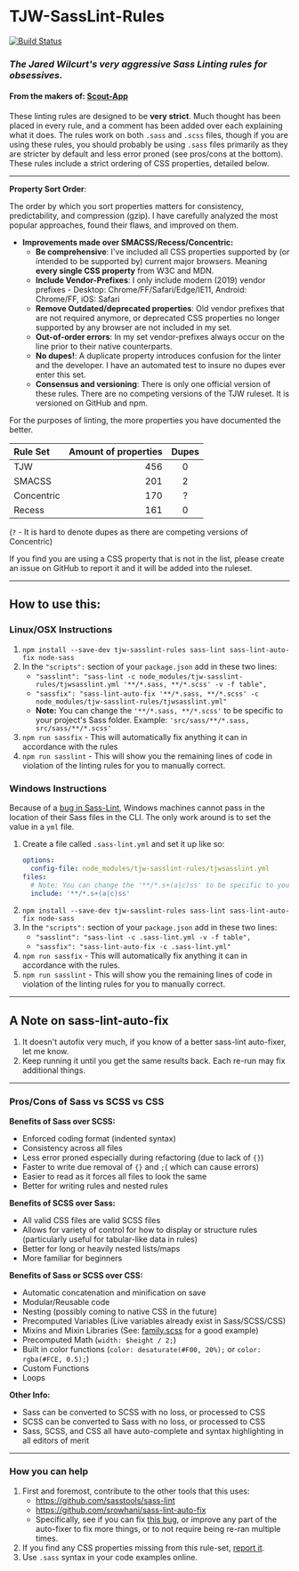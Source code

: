 # TJW-SassLint-Rules

[![Build Status](https://travis-ci.org/TheJaredWilcurt/tjw-sasslint-rules.svg?branch=master)](https://travis-ci.org/TheJaredWilcurt/tjw-sasslint-rules)

### *The Jared Wilcurt's very aggressive Sass Linting rules for obsessives.*

#### **From the makers of: [Scout-App](http://scout-app.io)**

These linting rules are designed to be **very strict**. Much thought has been placed in every rule, and a comment has been added over each explaining what it does. The rules work on both `.sass` and `.scss` files, though if you are using these rules, you should probably be using `.sass` files primarily as they are stricter by default and less error proned (see pros/cons at the bottom). These rules include a strict ordering of CSS properties, detailed below.


* * *


**Property Sort Order**:

The order by which you sort properties matters for consistency, predictability, and compression (gzip). I have carefully analyzed the most popular approaches, found their flaws, and improved on them.

* **Improvements made over SMACSS/Recess/Concentric:**
  * **Be comprehensive**: I've included all CSS properties supported by (or intended to be supported by) current major browsers. Meaning **every single CSS property** from W3C and MDN.
  * **Include Vendor-Prefixes**: I only include modern (2019) vendor prefixes - Desktop: Chrome/FF/Safari/Edge/IE11, Android: Chrome/FF, iOS: Safari
  * **Remove Outdated/deprecated properties**: Old vendor prefixes that are not required anymore, or deprecated CSS properties no longer supported by any browser are not included in my set.
  * **Out-of-order errors**: In my set vendor-prefixes always occur on the line prior to their native counterparts.
  * **No dupes!**: A duplicate property introduces confusion for the linter and the developer. I have an automated test to insure no dupes ever enter this set.
  * **Consensus and versioning**: There is only one official version of these rules. There are no competing versions of the TJW ruleset. It is versioned on GitHub and npm.

For the purposes of linting, the more properties you have documented the better.

Rule Set    | Amount of properties | Dupes
:--         | --:                  | :--:
TJW         | 456                  | 0
SMACSS      | 201                  | 2
Concentric  | 170                  | ?
Recess      | 161                  | 0

(`?` - It is hard to denote dupes as there are competing versions of Concentric)

If you find you are using a CSS property that is not in the list, please create an issue on GitHub to report it and it will be added into the ruleset.


* * *


## How to use this:

### Linux/OSX Instructions

1. `npm install --save-dev tjw-sasslint-rules sass-lint sass-lint-auto-fix node-sass`
1. In the `"scripts":` section of your `package.json` add in these two lines:
   * `"sasslint": "sass-lint -c node_modules/tjw-sasslint-rules/tjwsasslint.yml '**/*.sass, **/*.scss' -v -f table",`
   * `"sassfix": "sass-lint-auto-fix '**/*.sass, **/*.scss' -c node_modules/tjw-sasslint-rules/tjwsasslint.yml"`
   * **Note:** You can change the `'**/*.sass, **/*.scss'` to be specific to your project's Sass folder. Example: `'src/sass/**/*.sass, src/sass/**/*.scss'`
1. `npm run sassfix` - This will automatically fix anything it can in accordance with the rules
1. `npm run sasslint` - This will show you the remaining lines of code in violation of the linting rules for you to manually correct.


### Windows Instructions

Because of a [bug in Sass-Lint](https://github.com/sasstools/sass-lint/issues/1192), Windows machines cannot pass in the location of their Sass files in the CLI. The only work around is to set the value in a `yml` file.

1. Create a file called `.sass-lint.yml` and set it up like so:
   ```yml
   options:
     config-file: node_modules/tjw-sasslint-rules/tjwsasslint.yml
   files:
     # Note: You can change the '**/*.s+(a|c)ss' to be specific to your project's Sass folder. Example: 'src/sass/**/*.s+(a|c)ss'
     include: '**/*.s+(a|c)ss'
   ```
1. `npm install --save-dev tjw-sasslint-rules sass-lint sass-lint-auto-fix node-sass`
1. In the `"scripts":` section of your `package.json` add in these two lines:
   * `"sasslint": "sass-lint -c .sass-lint.yml -v -f table",`
   * `"sassfix": "sass-lint-auto-fix -c .sass-lint.yml"`
1. `npm run sassfix` - This will automatically fix anything it can in accordance with the rules.
1. `npm run sasslint` - This will show you the remaining lines of code in violation of the linting rules for you to manually correct.


* * *


## A Note on sass-lint-auto-fix

1. It doesn't autofix very much, if you know of a better sass-lint auto-fixer, let me know.
1. Keep running it until you get the same results back. Each re-run may fix additional things.


* * *


### Pros/Cons of Sass vs SCSS vs CSS

**Benefits of Sass over SCSS:**

* Enforced coding format (indented syntax)
* Consistency across all files
* Less error proned especially during refactoring (due to lack of `{}`)
* Faster to write due removal of `{}` and `;`( which can cause errors)
* Easier to read as it forces all files to look the same
* Better for writing rules and nested rules

**Benefits of SCSS over Sass:**

* All valid CSS files are valid SCSS files
* Allows for variety of control for how to display or structure rules (particularly useful for tabular-like data in rules)
* Better for long or heavily nested lists/maps
* More familiar for beginners

**Benefits of Sass or SCSS over CSS:**

* Automatic concatenation and minification on save
* Modular/Reusable code
* Nesting (possibly coming to native CSS in the future)
* Precomputed Variables (Live variables already exist in Sass/SCSS/CSS)
* Mixins and Mixin Libraries (See: [family.scss](https://lukyvj.github.io/family.scss/) for a good example)
* Precomputed Math (`width: $height / 2;`)
* Built in color functions (`color: desaturate(#F00, 20%);` or `color: rgba(#FCE, 0.5);`)
* Custom Functions
* Loops

**Other Info:**

* Sass can be converted to SCSS with no loss, or processed to CSS
* SCSS can be converted to Sass with no loss, or processed to CSS
* Sass, SCSS, and CSS all have auto-complete and syntax highlighting in all editors of merit


* * *


### How you can help

1. First and foremost, contribute to the other tools that this uses:
   * https://github.com/sasstools/sass-lint
   * https://github.com/srowhani/sass-lint-auto-fix
   * Specifically, see if you can fix [this bug](https://github.com/sasstools/sass-lint/issues/1192), or improve any part of the auto-fixer to fix more things, or to not require being re-ran multiple times.
1. If you find any CSS properties missing from this rule-set, [report it](https://github.com/TheJaredWilcurt/tjw-sasslint-rules/issues).
1. Use `.sass` syntax in your code examples online.
